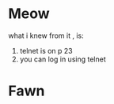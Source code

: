 # **Meow**
what i knew from it , is:
1. telnet is on p 23
2. you can log in using telnet

# **Fawn**

